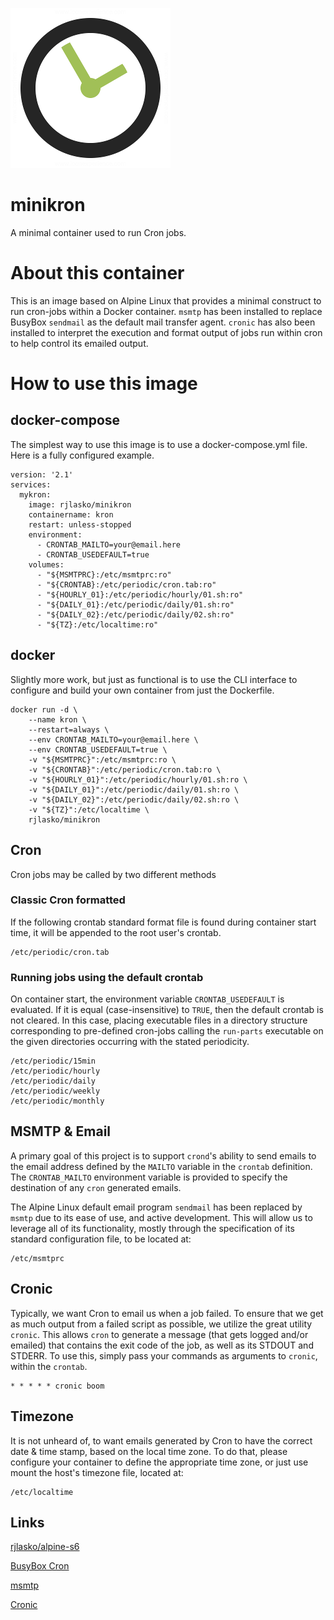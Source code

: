 ![logo](https://raw.githubusercontent.com/rjlasko/minikron/master/logo.png)

# minikron
A minimal container used to run Cron jobs.

# About this container
This is an image based on Alpine Linux that provides a minimal construct to run cron-jobs within a Docker container.  `msmtp` has been installed to replace BusyBox `sendmail` as the default mail transfer agent.  `cronic` has also been installed to interpret the execution and format output of jobs run within cron to help control its emailed output.

# How to use this image

## docker-compose
The simplest way to use this image is to use a docker-compose.yml file.  Here is a fully configured example.

```
version: '2.1'
services:
  mykron:
    image: rjlasko/minikron
    containername: kron
    restart: unless-stopped
    environment:
      - CRONTAB_MAILTO=your@email.here
      - CRONTAB_USEDEFAULT=true
    volumes:
      - "${MSMTPRC}:/etc/msmtprc:ro"
      - "${CRONTAB}:/etc/periodic/cron.tab:ro"
      - "${HOURLY_01}:/etc/periodic/hourly/01.sh:ro"
      - "${DAILY_01}:/etc/periodic/daily/01.sh:ro"
      - "${DAILY_02}:/etc/periodic/daily/02.sh:ro"
      - "${TZ}:/etc/localtime:ro"
```

## docker
Slightly more work, but just as functional is to use the CLI interface to configure and build your own container from just the Dockerfile.
```
docker run -d \
	--name kron \
	--restart=always \
	--env CRONTAB_MAILTO=your@email.here \
	--env CRONTAB_USEDEFAULT=true \
	-v "${MSMTPRC}":/etc/msmtprc:ro \
	-v "${CRONTAB}":/etc/periodic/cron.tab:ro \
	-v "${HOURLY_01}":/etc/periodic/hourly/01.sh:ro \
	-v "${DAILY_01}":/etc/periodic/daily/01.sh:ro \
	-v "${DAILY_02}":/etc/periodic/daily/02.sh:ro \
	-v "${TZ}":/etc/localtime \
	rjlasko/minikron
```

## Cron
Cron jobs may be called by two different methods

### Classic Cron formatted
If the following crontab standard format file is found during container start time, it will be appended to the root user's crontab.
```
/etc/periodic/cron.tab
```

### Running jobs using the default crontab
On container start, the environment variable `CRONTAB_USEDEFAULT` is evaluated.  If it is equal (case-insensitive) to `TRUE`, then the default crontab is not cleared.  In this case, placing executable files in a directory structure corresponding to pre-defined cron-jobs calling the `run-parts` executable on the given directories occurring with the stated periodicity.
```
/etc/periodic/15min
/etc/periodic/hourly
/etc/periodic/daily
/etc/periodic/weekly
/etc/periodic/monthly
```

## MSMTP & Email
A primary goal of this project is to support `crond`'s ability to send emails to the email address defined by the `MAILTO` variable in the `crontab` definition.  The `CRONTAB_MAILTO` environment variable is provided to specify the destination of any `cron` generated emails.

The Alpine Linux default email program `sendmail` has been replaced by `msmtp` due to its ease of use, and active development.  This will allow us to leverage all of its functionality, mostly through the specification of its standard configuration file, to be located at:
```
/etc/msmtprc
```

## Cronic
Typically, we want Cron to email us when a job failed. To ensure that we get as much output from a failed script as possible, we utilize the great utility `cronic`.  This allows `cron` to generate a message (that gets logged and/or emailed) that contains the exit code of the job, as well as its STDOUT and STDERR.  To use this, simply pass your commands as arguments to `cronic`, within the `crontab`.
```
* * * * * cronic boom
```

## Timezone
It is not unheard of, to want emails generated by Cron to have the correct date & time stamp, based on the local time zone. To do that, please configure your container to define the appropriate time zone, or just use mount the host's timezone file, located at:
```
/etc/localtime
```

## Links
[rjlasko/alpine-s6](https://github.com/rjlasko/alpine-s6/)

[BusyBox Cron](https://busybox.net/downloads/BusyBox.html)

[msmtp](http://msmtp.sourceforge.net/)

[Cronic](http://habilis.net/cronic/)

